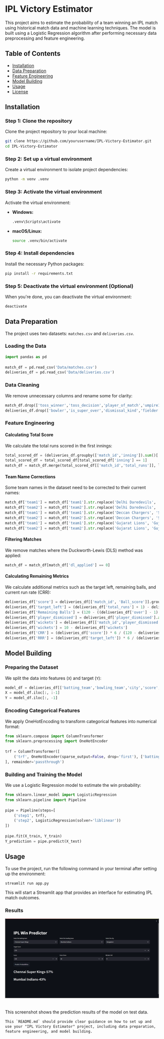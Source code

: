 # IPL Victory Estimator

This project aims to estimate the probability of a team winning an IPL match using historical match data and machine learning techniques. The model is built using a Logistic Regression algorithm after performing necessary data preprocessing and feature engineering.

## Table of Contents
- [Installation](#installation)
- [Data Preparation](#data-preparation)
- [Feature Engineering](#feature-engineering)
- [Model Building](#model-building)
- [Usage](#usage)
- [License](#license)

## Installation

### Step 1: Clone the repository
Clone the project repository to your local machine:

```bash
git clone https://github.com/yourusername/IPL-Victory-Estimator.git
cd IPL-Victory-Estimator
```

### Step 2: Set up a virtual environment

Create a virtual environment to isolate project dependencies:

```bash
python -m venv .venv
```

### Step 3: Activate the virtual environment

Activate the virtual environment:

- **Windows:**
  ```bash
  .venv\Scripts\activate
  ```
- **macOS/Linux:**
  ```bash
  source .venv/bin/activate
  ```

### Step 4: Install dependencies

Install the necessary Python packages:

```bash
pip install -r requirements.txt
```

### Step 5: Deactivate the virtual environment (Optional)

When you're done, you can deactivate the virtual environment:

```bash
deactivate
```

## Data Preparation

The project uses two datasets: `matches.csv` and `deliveries.csv`.

### Loading the Data

```python
import pandas as pd

match_df = pd.read_csv('Data/matches.csv')
deliveries_df = pd.read_csv('Data/deliveries.csv')
```

### Data Cleaning

We remove unnecessary columns and rename some for clarity:

```python
match_df.drop(['toss_winner','toss_decision','player_of_match','umpire1', 'umpire2','umpire3'], axis=1, inplace=True)
deliveries_df.drop(['bowler','is_super_over','dismissal_kind','fielder','wide_runs','bye_runs','legbye_runs','noball_runs','penalty_runs'], axis=1, inplace=True)
```

### Feature Engineering

#### Calculating Total Score

We calculate the total runs scored in the first innings:

```python
total_scored_df = (deliveries_df.groupby(['match_id','inning']).sum()['total_runs'].reset_index())
total_scored_df = total_scored_df[total_scored_df['inning'] == 1]
match_df = match_df.merge(total_scored_df[['match_id','total_runs']], left_on='id', right_on='match_id')
```

#### Team Name Corrections

Some team names in the dataset need to be corrected to their current names:

```python
match_df['team1'] = match_df['team1'].str.replace('Delhi Daredevils', 'Delhi Capitals')
match_df['team2'] = match_df['team2'].str.replace('Delhi Daredevils', 'Delhi Capitals')
match_df['team1'] = match_df['team1'].str.replace('Deccan Chargers', 'Sunrisers Hyderabad')
match_df['team2'] = match_df['team2'].str.replace('Deccan Chargers', 'Sunrisers Hyderabad')
match_df['team1'] = match_df['team1'].str.replace('Gujarat Lions', 'Gujarat Titans')
match_df['team2'] = match_df['team2'].str.replace('Gujarat Lions', 'Gujarat Titans')
```

#### Filtering Matches

We remove matches where the Duckworth-Lewis (DLS) method was applied:

```python
match_df = match_df[match_df['dl_applied'] == 0]
```

#### Calculating Remaining Metrics

We calculate additional metrics such as the target left, remaining balls, and current run rate (CRR):

```python
deliveries_df['score'] = deliveries_df[['match_id', 'Ball_score']].groupby('match_id').cumsum()['Ball_score']
deliveries_df['target_left'] = (deliveries_df['total_runs'] + 1) - deliveries_df['score']
deliveries_df['Remaining Balls'] = (120 - ((deliveries_df['over'] - 1) * 6  + deliveries_df['ball']))
deliveries_df['player_dismissed'] = deliveries_df['player_dismissed'].apply(lambda x:x if x == '0' else '1').astype('int64')
deliveries_df['wickets'] = deliveries_df[['match_id','player_dismissed']].groupby('match_id').cumsum()['player_dismissed'].values
deliveries_df['wickets'] = 10 - deliveries_df['wickets']
deliveries_df['CRR'] = (deliveries_df['score']) * 6 / (120 - deliveries_df['Remaining Balls'])
deliveries_df['RRR'] = (deliveries_df['target_left']) * 6 / (deliveries_df['Remaining Balls'])
```

## Model Building

### Preparing the Dataset

We split the data into features (`X`) and target (`Y`):

```python
model_df = deliveries_df[['batting_team','bowling_team','city','score', 'wickets', 'Remaining Balls', 'target_left', 'CRR', 'RRR', 'result']]
X = model_df.iloc[:, :-1]
Y = model_df.iloc[:, -1]
```

### Encoding Categorical Features

We apply OneHotEncoding to transform categorical features into numerical format:

```python
from sklearn.compose import ColumnTransformer
from sklearn.preprocessing import OneHotEncoder

trf = ColumnTransformer([
    ('trf', OneHotEncoder(sparse_output=False, drop='first'), ['batting_team', 'bowling_team', 'city'])
], remainder='passthrough')
```

### Building and Training the Model

We use a Logistic Regression model to estimate the win probability:

```python
from sklearn.linear_model import LogisticRegression
from sklearn.pipeline import Pipeline

pipe = Pipeline(steps=[
    ('step1', trf),
    ('step2', LogisticRegression(solver='liblinear'))
])

pipe.fit(X_train, Y_train)
Y_prediction = pipe.predict(X_test)
```

## Usage

To use the project, run the following command in your terminal after setting up the environment:

```bash
streamlit run app.py
```

This will start a Streamlit app that provides an interface for estimating IPL match outcomes.

### Results
<div style="text-align:center;width:100%;">
    <img style="margin-bottom:20px;" src="https://github.com/KPVISHNUSAI/IPL-Victory-Estimator/blob/main/Screenshot%202024-09-03%20131729.png?raw=true" />
</div>

This screenshot shows the prediction results of the model on test data.

```
This `README.md` should provide clear guidance on how to set up and use your "IPL Victory Estimator" project, including data preparation, feature engineering, and model building.
